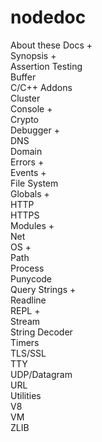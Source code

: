 # nodedoc

About these Docs +<br>
Synopsis +<br>
Assertion Testing<br>
Buffer<br>
C/C++ Addons<br>
Cluster<br>
Console +<br>
Crypto<br>
Debugger +<br>
DNS<br>
Domain<br>
Errors +<br>
Events +<br>
File System<br>
Globals +<br>
HTTP<br>
HTTPS<br>
Modules +<br>
Net<br>
OS +<br>
Path<br>
Process<br>
Punycode<br>
Query Strings +<br>
Readline<br>
REPL +<br>
Stream<br>
String Decoder<br>
Timers<br>
TLS/SSL<br>
TTY<br>
UDP/Datagram<br>
URL<br>
Utilities<br>
V8<br>
VM<br>
ZLIB<br>
